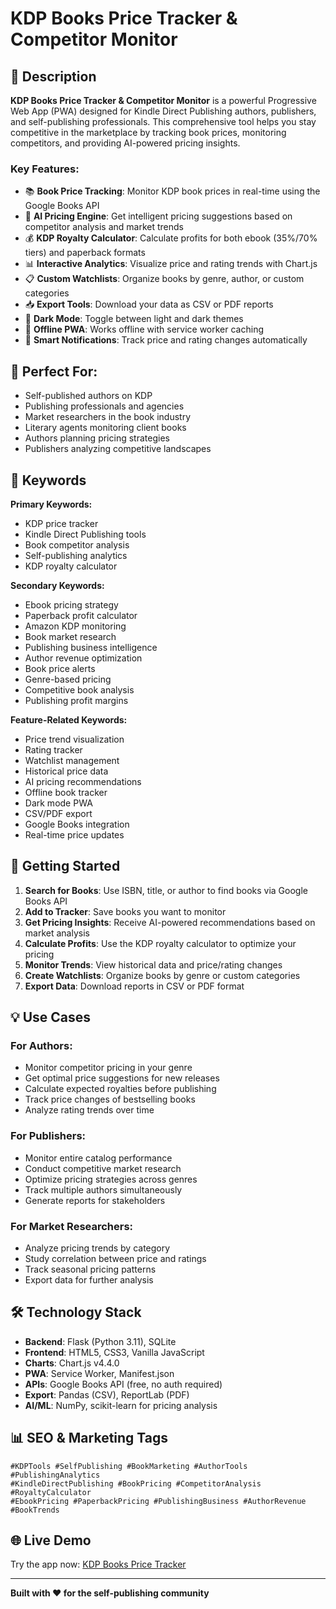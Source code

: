 
# KDP Books Price Tracker & Competitor Monitor

## 📖 Description

**KDP Books Price Tracker & Competitor Monitor** is a powerful Progressive Web App (PWA) designed for Kindle Direct Publishing authors, publishers, and self-publishing professionals. This comprehensive tool helps you stay competitive in the marketplace by tracking book prices, monitoring competitors, and providing AI-powered pricing insights.

### Key Features:
- 📚 **Book Price Tracking**: Monitor KDP book prices in real-time using the Google Books API
- 🤖 **AI Pricing Engine**: Get intelligent pricing suggestions based on competitor analysis and market trends
- 💰 **KDP Royalty Calculator**: Calculate profits for both ebook (35%/70% tiers) and paperback formats
- 📊 **Interactive Analytics**: Visualize price and rating trends with Chart.js
- 📋 **Custom Watchlists**: Organize books by genre, author, or custom categories
- 📥 **Export Tools**: Download your data as CSV or PDF reports
- 🌙 **Dark Mode**: Toggle between light and dark themes
- 📱 **Offline PWA**: Works offline with service worker caching
- 🔔 **Smart Notifications**: Track price and rating changes automatically

## 🎯 Perfect For:
- Self-published authors on KDP
- Publishing professionals and agencies
- Market researchers in the book industry
- Literary agents monitoring client books
- Authors planning pricing strategies
- Publishers analyzing competitive landscapes

## 🔑 Keywords

**Primary Keywords:**
- KDP price tracker
- Kindle Direct Publishing tools
- Book competitor analysis
- Self-publishing analytics
- KDP royalty calculator

**Secondary Keywords:**
- Ebook pricing strategy
- Paperback profit calculator
- Amazon KDP monitoring
- Book market research
- Publishing business intelligence
- Author revenue optimization
- Book price alerts
- Genre-based pricing
- Competitive book analysis
- Publishing profit margins

**Feature-Related Keywords:**
- Price trend visualization
- Rating tracker
- Watchlist management
- Historical price data
- AI pricing recommendations
- Offline book tracker
- Dark mode PWA
- CSV/PDF export
- Google Books integration
- Real-time price updates

## 🚀 Getting Started

1. **Search for Books**: Use ISBN, title, or author to find books via Google Books API
2. **Add to Tracker**: Save books you want to monitor
3. **Get Pricing Insights**: Receive AI-powered recommendations based on market analysis
4. **Calculate Profits**: Use the KDP royalty calculator to optimize your pricing
5. **Monitor Trends**: View historical data and price/rating changes
6. **Create Watchlists**: Organize books by genre or custom categories
7. **Export Data**: Download reports in CSV or PDF format

## 💡 Use Cases

### For Authors:
- Monitor competitor pricing in your genre
- Get optimal price suggestions for new releases
- Calculate expected royalties before publishing
- Track price changes of bestselling books
- Analyze rating trends over time

### For Publishers:
- Monitor entire catalog performance
- Conduct competitive market research
- Optimize pricing strategies across genres
- Track multiple authors simultaneously
- Generate reports for stakeholders

### For Market Researchers:
- Analyze pricing trends by category
- Study correlation between price and ratings
- Track seasonal pricing patterns
- Export data for further analysis

## 🛠️ Technology Stack

- **Backend**: Flask (Python 3.11), SQLite
- **Frontend**: HTML5, CSS3, Vanilla JavaScript
- **Charts**: Chart.js v4.4.0
- **PWA**: Service Worker, Manifest.json
- **APIs**: Google Books API (free, no auth required)
- **Export**: Pandas (CSV), ReportLab (PDF)
- **AI/ML**: NumPy, scikit-learn for pricing analysis

## 📊 SEO & Marketing Tags

```
#KDPTools #SelfPublishing #BookMarketing #AuthorTools #PublishingAnalytics
#KindleDirectPublishing #BookPricing #CompetitorAnalysis #RoyaltyCalculator
#EbookPricing #PaperbackPricing #PublishingBusiness #AuthorRevenue #BookTrends
```

## 🌐 Live Demo

Try the app now: [KDP Books Price Tracker](/)

---

**Built with ❤️ for the self-publishing community**
